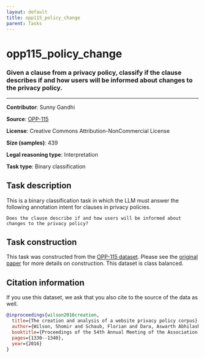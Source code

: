 ```yaml
---
layout: default
title: opp115_policy_change
parent: Tasks
---
```

# opp115_policy_change

### Given a clause from a privacy policy, classify if the clause describes if and how users will be informed about changes to the privacy policy.
---

**Contributor**: Sunny Gandhi

**Source**: [OPP-115](https://usableprivacy.org/data)

**License**: Creative Commons Attribution-NonCommercial License

**Size (samples)**: 439

**Legal reasoning type**: Interpretation

**Task type**: Binary classification

## Task description

This is a binary classification task in which the LLM must answer the following annotation intent for clauses in privacy policies.

```text
Does the clause describe if and how users will be informed about changes to the privacy policy?
```

## Task construction

This task was constructed from the [OPP-115 dataset](https://usableprivacy.org/data). Please see the [original paper](https://usableprivacy.org/static/files/swilson_acl_2016.pdf) for more details on construction. This dataset is class balanced.

## Citation information
If you use this dataset, we ask that you also cite to the source of the data as well.

```bib
@inproceedings{wilson2016creation,
  title={The creation and analysis of a website privacy policy corpus},
  author={Wilson, Shomir and Schaub, Florian and Dara, Aswarth Abhilash and Liu, Frederick and Cherivirala, Sushain and Leon, Pedro Giovanni and Andersen, Mads Schaarup and Zimmeck, Sebastian and Sathyendra, Kanthashree Mysore and Russell, N Cameron and others},
  booktitle={Proceedings of the 54th Annual Meeting of the Association for Computational Linguistics (Volume 1: Long Papers)},
  pages={1330--1340},
  year={2016}
}
```

